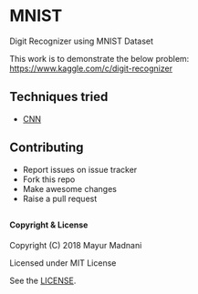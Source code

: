# MNIST
Digit Recognizer using MNIST Dataset

This work is to demonstrate the below problem: 
https://www.kaggle.com/c/digit-recognizer

## Techniques tried
* [CNN](MNIST-CNN.ipynb)

## Contributing
* Report issues on issue tracker
* Fork this repo
* Make awesome changes
* Raise a pull request

##
#### Copyright & License

Copyright (C) 2018  Mayur Madnani

Licensed under MIT License

See the [LICENSE](LICENSE).